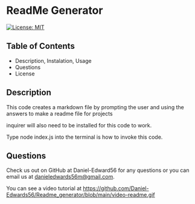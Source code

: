 # ReadMe Generator

[![License: MIT](https://img.shields.io/badge/License-MIT-yellow.svg)](https://opensource.org/licenses/MIT)

## Table of Contents

- Description, Instalation, Usage
- Questions
- License

## Description

This code creates a markdown file by prompting the user and using the answers to make a readme file for projects

inquirer will also need to be installed for this code to work.

Type node index.js into the terminal is how to invoke this code.

## Questions

Check us out on GitHub at Daniel-Edward56 for any questions or you can email us at danieledwards56m@gmail.com.

You can see a video tutorial at https://github.com/Daniel-Edwards56/Readme_generator/blob/main/video-readme.gif
